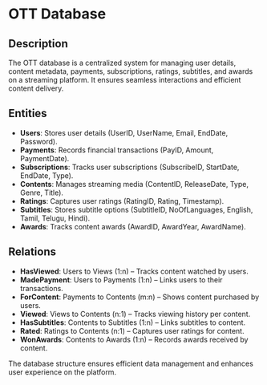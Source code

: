 # OTT Database  

## Description  
The OTT database is a centralized system for managing user details, content metadata, payments, subscriptions, ratings, subtitles, and awards on a streaming platform. It ensures seamless interactions and efficient content delivery.  

## Entities  

- **Users**: Stores user details (UserID, UserName, Email, EndDate, Password).  
- **Payments**: Records financial transactions (PayID, Amount, PaymentDate).  
- **Subscriptions**: Tracks user subscriptions (SubscribeID, StartDate, EndDate, Type).  
- **Contents**: Manages streaming media (ContentID, ReleaseDate, Type, Genre, Title).  
- **Ratings**: Captures user ratings (RatingID, Rating, Timestamp).  
- **Subtitles**: Stores subtitle options (SubtitleID, NoOfLanguages, English, Tamil, Telugu, Hindi).  
- **Awards**: Tracks content awards (AwardID, AwardYear, AwardName).  

## Relations  

- **HasViewed**: Users to Views (1:n) – Tracks content watched by users.  
- **MadePayment**: Users to Payments (1:n) – Links users to their transactions.  
- **ForContent**: Payments to Contents (m:n) – Shows content purchased by users.  
- **Viewed**: Views to Contents (n:1) – Tracks viewing history per content.  
- **HasSubtitles**: Contents to Subtitles (1:n) – Links subtitles to content.  
- **Rated**: Ratings to Contents (n:1) – Captures user ratings for content.  
- **WonAwards**: Contents to Awards (1:n) – Records awards received by content.  

The database structure ensures efficient data management and enhances user experience on the platform.  
